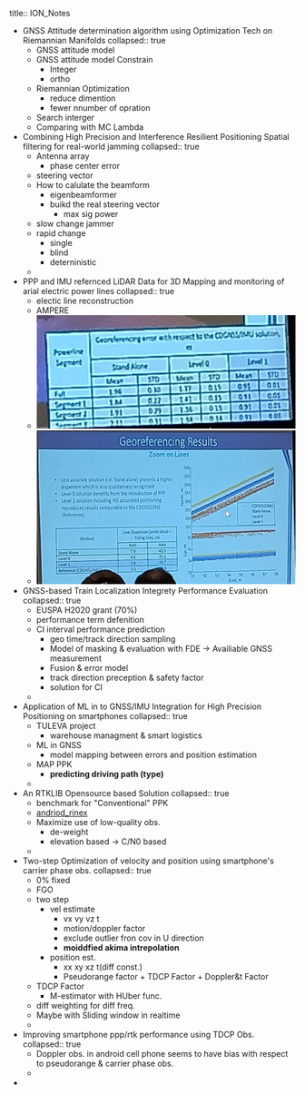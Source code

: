 title:: ION_Notes

- GNSS Attitude determination algorithm using Optimization Tech on Riemannian Manifolds
  collapsed:: true
	- GNSS attitude model
	- GNSS attitude model Constrain
		- Integer
		- ortho
	- Riemannian Optimization
		- reduce dimention
		- fewer nnumber of opration
	- Search interger
	- Comparing with MC Lambda
- Combining High Precision and Interference Resilient Positioning Spatial filtering for real-world jamming
  collapsed:: true
	- Antenna array
		- phase center error
	- steering vector
	- How to calulate the beamform
		- eigenbeamformer
		- buikd the real steering vector
			- max sig power
	- slow change jammer
	- rapid change
		- single
		- blind
		- deterninistic
	-
- PPP and IMU refernced LiDAR Data for 3D Mapping and monitoring of arial electric power lines
  collapsed:: true
	- electic line reconstruction
	- AMPERE
	- ![image.png](../assets/image_1663782162325_0.png)
	- ![image.png](../assets/image_1663782192975_0.png)
- GNSS-based Train Localization Integrety Performance Evaluation
  collapsed:: true
	- EUSPA H2020 grant (70%)
	- performance term defenition
	- CI interval performance prediction
		- geo time/track direction sampling
		- Model of masking & evaluation with FDE -> Availiable GNSS measurement
		- Fusion & error model
		- track direction preception & safety factor
		- solution for CI
	-
- Application of ML in to GNSS/IMU Integration for High Precision Positioning on smartphones
  collapsed:: true
	- TULEVA project
		- warehouse managment & smart logistics
	- ML in GNSS
		- model mapping between errors and position estimation
	- MAP PPK
		- **predicting driving path (type)**
	-
- An RTKLIB Opensource based Solution
  collapsed:: true
	- benchmark for "Conventional" PPK
	- [andriod_rinex](https://github.com/rokubun/android_rinex/tree/8ea7ab7ab807745b21cf452955d3589b6d0c8b71)
	- Maximize use of low-quality obs.
		- de-weight
		- elevation based -> C/N0 based
	-
- Two-step Optimization of velocity and position using smartphone's carrier phase obs.
  collapsed:: true
	- 0% fixed
	- FGO
	- two step
		- vel estimate
			- vx vy vz t
			- motion/doppler factor
			- exclude outlier fron cov in U direction
			- **moiddfied akima intrepolation**
		- position est.
			- xx xy xz t(diff const.)
			- Pseudorange factor + TDCP Factor + Doppler&t Factor
	- TDCP Factor
		- M-estimator with HUber func.
	- diff weighting for diff freq.
	- Maybe with Sliding window in realtime
	-
- Improving smartphone ppp/rtk performance using TDCP Obs.
  collapsed:: true
	- Doppler obs. in android cell phone seems to have bias with respect to pseudorange & carrier phase obs.
	-
-